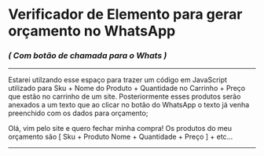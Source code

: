 # **Verificador de Elemento para gerar orçamento no WhatsApp**
### *( Com botão de chamada para o Whats )*
------
Estarei utilzando esse espaço para trazer um código em JavaScript utilizado para Sku + Nome do Produto + Quantidade no Carrinho + Preço que estão no carrinho de um site.
Posteriormente esses produtos serão anexados a um texto que ao clicar no botão do WhatsApp o texto já venha preenchido com os dados para orçamento;

Olá, vim pelo site e quero fechar minha compra! Os produtos do meu orçamento são [ Sku + Produto Nome + Quantidade + Preço ] + etc...

------
